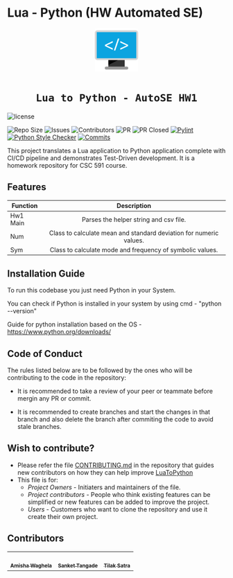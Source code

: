 # Lua - Python (HW Automated SE)
<div align="center">
 <img src="./docs/code.svg" width="100px"></img>


 # `Lua to Python - AutoSE HW1`
 </div>

![license](https://img.shields.io/github/license/amisha-w/AutoSE-HW1-Lua)
<!-- [![test](https://github.com/amisha-w/AutoSE-HW1-Lua/actions/workflows/python_test_workflow.yml/badge.svg)](https://github.com/amisha-w/AutoSE-HW1-Lua/actions/workflows/python_test_workflow.yml) -->
![Repo Size](https://img.shields.io/github/repo-size/amisha-w/AutoSE-HW1-Lua)
![Issues](https://img.shields.io/github/issues/amisha-w/AutoSE-HW1-Lua)
![Contributors](https://img.shields.io/github/contributors/amisha-w/AutoSE-HW1-Lua?color=cyan)
![PR](https://img.shields.io/github/issues-pr/amisha-w/AutoSE-HW1-Lua?color=red)
![PR Closed](https://img.shields.io/github/issues-pr-closed-raw/amisha-w/AutoSE-HW1-lua?color=red)
[![Pylint](https://img.shields.io/github/actions/workflow/status/amisha-w/AutoSE-HW1-Lua/pylint.yml?label=Pylint)](https://github.com/amisha-w/AutoSE-HW1-Lua/actions/workflows/pylint.yml)
[![Python Style Checker](https://img.shields.io/github/actions/workflow/status/amisha-w/AutoSE-HW1-Lua/style_checker.yml?label=Style%20Checker)](https://github.com/amisha-w/AutoSE-HW1-Lua/actions/workflows/style_checker.yml)
[![Commits](https://img.shields.io/github/commit-activity/w/amisha-w/AutoSE-HW1-Lua)](https://github.com/amisha-w/AutoSE-HW1-Lua/graphs/commit-activity)

This project translates a Lua application to Python application complete with CI/CD pipeline and demonstrates Test-Driven development. It is a homework repository for CSC 591 course. 

## Features
| Function      |Description    |
| ------------- |:-------------:|
| Hw1 Main       | Parses the helper string and csv file. |
| Num       | Class to calculate mean and standard deviation for numeric values. |
| Sym      | Class to calculate mode and frequency of symbolic values. |

## Installation Guide

To run this codebase you just need Python in your System.

You can check if Python is installed in your system by using cmd - "python --version"

Guide for python installation based on the OS - https://www.python.org/downloads/

## Code of Conduct

The rules listed below are to be followed by the ones who will be contributing to the code in the repository:

- It is recommended to take a review of your peer or teammate before mergin any PR or commit.

- It is recommended to create branches and start the changes in that branch and also delete the branch after commiting the code to avoid stale branches.


## Wish to contribute?
- Please refer the file [CONTRIBUTING.md](https://github.com/amisha-w//AutoSE-HW1-Lua/blob/main/CONTRIBUTING.md) in the repository that guides new contributors on how they can help improve [LuaToPython](https://github.com/amisha-w//AutoSE-HW1-Lua)
- This file is for:
  - _Project Owners_ - Initiaters and maintainers of the file.
  - _Project contributors_ - People who think existing features can be simplified or new features can be added to improve the project.
  - _Users_ - Customers who want to clone the repository and use it create their own project.

## Contributors
  
<table>
  <tr>
  <td align="center"><a href="https://github.com/amisha-w"><img src="https://avatars.githubusercontent.com/amisha-w" width="100px;" alt=""/><br /><sub><b>Amisha Waghela</b></sub></a></td>
  <td align="center"><a href="https://github.com/sankettangade"><img src="https://avatars.githubusercontent.com/sankettangade" width="100px;" alt=""/><br /><sub><b>Sanket Tangade</b></sub></a></td>
  <td align="center"><a href="https://github.com/tilaksatra"><img src="https://avatars.githubusercontent.com/tilaksatra" width="100px;" alt=""/><br /><sub><b>Tilak Satra</b></sub></a></td>
  </tr>
</table>


